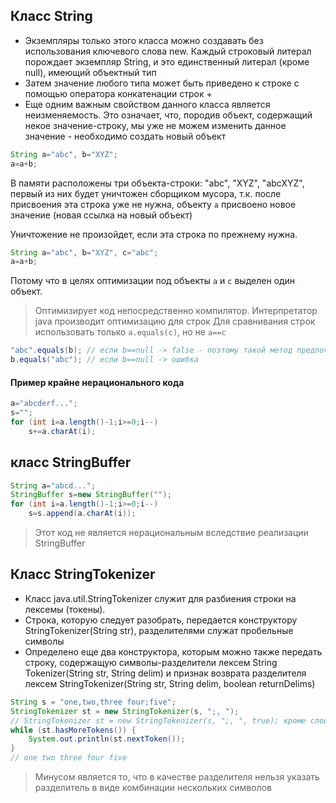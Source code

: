 ## Класс String

* Экземпляры только этого класса можно создавать без использования ключевого слова new. Каждый строковый литерал порождает экземпляр String, и это единственный литерал (кроме null), имеющий объектный тип
* Затем значение любого типа может быть приведено к строке с помощью оператора конкатенации строк +
* Еще одним важным свойством данного класса является неизменяемость. Это означает, что, породив объект, содержащий некое значение-строку, мы уже не можем изменить данное значение - необходимо создать новый объект

```java
String a="abc", b="XYZ";
a=a+b;
```

В памяти расположены три объекта-строки: "abc", "XYZ", "abcXYZ", первый из них будет уничтожен сборщиком мусора, т.к. после присвоения эта строка уже не нужна, объекту `a` присвоено новое значение (новая ссылка на новый объект)

Уничтожение не произойдет, если эта строка по прежнему нужна.

```java
String a="abc", b="XYZ", c="abc";
a=a+b;
```

Потому что в целях оптимизации под объекты `a` и `c` выделен один объект.

> Оптимизирует код непосредственно компилятор. Интерпретатор java производит оптимизацию для строк 
> Для сравнивания строк использовать только `a.equals(c)`, но не `a==c`
```java
"abc".equals(b); // если b==null -> false - поэтому такой метод предпочтительней
b.equals("abc"); // если b==null -> ошибка
```

#### Пример крайне нерационального кода
```java
a="abcderf...";
s="";
for (int i=a.length()-1;i>=0;i--)
	s+=a.charAt(i);
```

## класс StringBuffer

```java
String a="abcd...";
StringBuffer s=new StringBuffer("");
for (int i=a.length()-1;i>=0;i--)
	s=s.append(a.charAt(i));
```
> Этот код не является нерациональным вследствие реализации StringBuffer

## Класс StringTokenizer

* Класс java.util.StringTokenizer служит для разбиения строки на лексемы (токены).
* Строка, которую следует разобрать, передается конструктору StringTokenizer(String str), разделителями служат пробельные символы
* Определено еще два конструктора, которым можно также передать строку, содержащую символы-разделители лексем String Tokenizer(String str, String delim) и признак возврата разделителя лексем StringTokenizer(String str, String delim, boolean returnDelims)

```java
String s = "one,two,three four;five";
StringTokenizer st = new StringTokenizer(s, ";, ");
// StringTokenizer st = new StringTokenizer(s, ";, ", true); кроме слов будут выводить и все разделители
while (st.hasMoreTokens()) {
	System.out.println(st.nextToken());
}
// one two three four five
```
> Минусом является то, что в качестве разделителя нельзя указать разделитель в виде комбинации нескольких символов